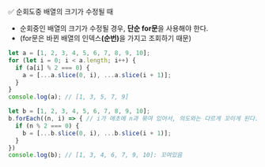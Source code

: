 ✅ 순회도중 배열의 크기가 수정될 때

* 순회중인 배열의 크기가 수정될 경우, <b>단순 for문</b>을 사용해야 한다.
* (for문은 바뀐 배열의 인덱스<b>(순번)</b>을 가지고 조회하기 때문)
```javascript
let a = [1, 2, 3, 4, 5, 6, 7, 8, 9, 10];
for (let i = 0; i < a.length; i++) {
  if (a[i] % 2 === 0) {
    a = [...a.slice(0, i), ...a.slice(i + 1)];
  }
}
console.log(a); // [1, 3, 5, 7, 9]

let b = [1, 2, 3, 4, 5, 6, 7, 8, 9, 10];
b.forEach((n, i) => { // i가 애초에 n과 묶여 있어서, 의도와는 다르게 꼬이게 된다.
  if (n % 2 === 0) {
    b = [...b.slice(0, i), ...b.slice(i + 1)];
  }
})
console.log(b); // [1, 3, 4, 6, 7, 9, 10]: 꼬여있음
```